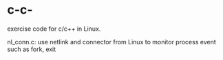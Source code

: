 # c-c-
exercise code for c/c++ in Linux.

nl_conn.c: use netlink and connector from Linux to monitor process event such as fork, exit
